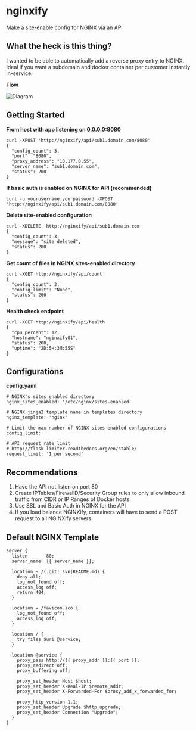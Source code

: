 # nginxify

Make a site-enable config for NGINX via an API


What the heck is this thing?
----------------------------

I wanted to be able to automatically add a reverse proxy entry to NGINX.  Ideal if you want a subdomain and docker container per customer instantly in-service.


**Flow**

![Diagram](https://s3.amazonaws.com/timski-pictures/nginxify.jpg)


Getting Started
---------------

**From host with app listening on 0.0.0.0:8080**

    curl -XPOST 'http://nginxify/api/sub1.domain.com/8080'
    {
      "config_count": 3,
      "port": "8080",
      "proxy_address": "10.177.0.55",
      "server_name": "sub1.domain.com",
      "status": 200
    }

**If basic auth is enabled on NGINX for API (recommended)**

    curl -u yourusername:yourpassword -XPOST 'http://nginxify/api/sub1.domain.com/8080'

**Delete site-enabled configuration**

    curl -XDELETE 'http://nginxify/api/sub1.domain.com'
    {
      "config_count": 3,
      "message": "site deleted",
      "status": 200
    }

**Get count of files in NGINX sites-enabled directory**

    curl -XGET http://nginxify/api/count
    {
      "config_count": 3,
      "config_limit": "None",
      "status": 200
    }

**Health check endpoint**

    curl -XGET http://nginxify/api/health
    {
      "cpu_percent": 12,
      "hostname": "nginxify01",
      "status": 200,
      "uptime": "2D:5H:3M:55S"
    }


Configurations
--------------

**config.yaml**

    # NGINX's sites enabled directory
    nginx_sites_enabled: '/etc/nginx/sites-enabled'

    # NGINX jinja2 template name in templates directory
    nginx_template: 'nginx'

    # Limit the max number of NGINX sites enabled configurations
    config_limit:

    # API request rate limit
    # http://flask-limiter.readthedocs.org/en/stable/
    request_limit: '1 per second'


Recommendations
---------------

 1. Have the API not listen on port 80
 2. Create IPTables/FirewallD/Security Group rules to only allow inbound traffic from CIDR or IP Ranges of Docker hosts
 3. Use SSL and Basic Auth in NGINX for the API
 4. If you load balance NGINXify, containers will have to send a POST request to all NGINXify servers.


Default NGINX Template
----------------------

    server {
      listen       80;
      server_name  {{ server_name }};

      location ~ /(.git|.svn|README.md) {
        deny all;
        log_not_found off;
        access_log off;
        return 404;
      }

      location = /favicon.ico {
        log_not_found off;
        access_log off;
      }

      location / {
        try_files $uri @service;
      }

      location @service {
        proxy_pass http://{{ proxy_addr }}:{{ port }};
        proxy_redirect off;
        proxy_buffering off;

        proxy_set_header Host $host;
        proxy_set_header X-Real-IP $remote_addr;
	    proxy_set_header X-Forwarded-For $proxy_add_x_forwarded_for;

        proxy_http_version 1.1;
        proxy_set_header Upgrade $http_upgrade;
        proxy_set_header Connection "Upgrade";
      }
    }
